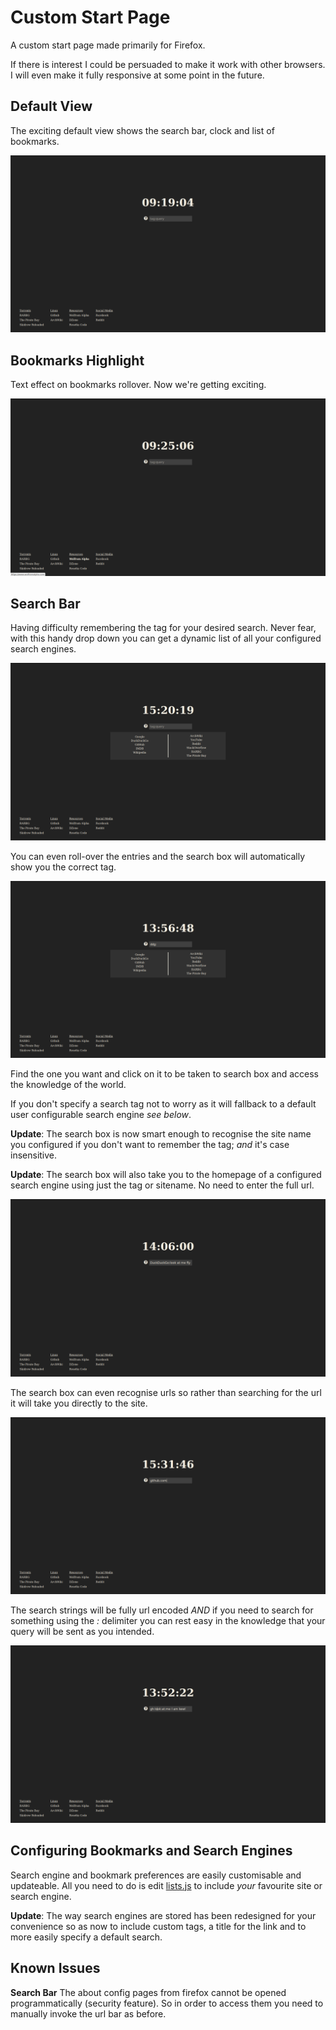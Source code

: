 # Custom Start Page

A custom start page made primarily for Firefox.

If there is interest I could be persuaded to make it work with other browsers.
I will even make it fully responsive at some point in the future.

## Default View

The exciting default view shows the search bar, clock and list of bookmarks.

![Screenshot0](/scripts/startpage/public/img/screenshots/2016-03-31-091905_1920x1080_scrot.png?raw=true "Default view")

## Bookmarks Highlight

Text effect on bookmarks rollover. Now we're getting exciting.

![Screenshot1](/scripts/startpage/public/img/screenshots/2016-03-31-092507_1920x1080_scrot.png?raw=true "Bookmarks highlight")

## Search Bar

Having difficulty remembering the tag for your desired search. Never fear, with
this handy drop down you can get a dynamic list of all your configured search
engines.

![Screenshot2](/scripts/startpage/public/img/screenshots/2016-04-01-152020_1920x1080_scrot.png?raw=true "Search Engines DropDown")

You can even roll-over the entries and the search box will automatically show you
the correct tag.

![Screenshot3](/scripts/startpage/public/img/screenshots/2016-04-01-135649_1920x1080_scrot.png?raw=true "Search Engines DropDown with tags")

Find the one you want and click on it to be taken to search box
and access the knowledge of the world.

If you don't specify a search tag not to worry as it will fallback to a default
user configurable search engine *see below*.

**Update**: The search box is now smart enough to recognise the site name you
configured if you don't want to remember the tag; *and* it's case insensitive.

**Update**: The search box will also take you to the homepage of a configured
search engine using just the tag or sitename. No need to enter the full url.

![Screenshot4](/scripts/startpage/public/img/screenshots/2016-04-01-140601_1920x1080_scrot.png?raw=true "Search Box Site Name")

The search box can even recognise urls so rather than searching for the url it
will take you directly to the site.

![Screenshot5](/scripts/startpage/public/img/screenshots/2016-04-01-153146_1920x1080_scrot.png?raw=true "Search Box URL")

The search strings will be fully url encoded *AND* if you need to search for
something using the *:* delimiter you can rest easy in the knowledge that your
query will be sent as you intended.

![Screenshot6](/scripts/startpage/public/img/screenshots/2016-04-01-135222_1920x1080_scrot.png?raw=true "Search Box Tomfoolery")

## Configuring Bookmarks and Search Engines

Search engine and bookmark preferences are easily customisable and updateable.
All you need to do is edit [lists.js](https://github.com/siidney/dotfiles/blob/master/scripts/startpage/public/js/lists.js) to include *your* favourite site or search engine.

**Update**: The way search engines are stored has been redesigned for your
convenience so as now to include custom tags, a title for the link and to
more easily specify a default search.

## Known Issues

**Search Bar**
The about config pages from firefox cannot be opened programmatically
(security feature). So in order to access them you need to manually invoke the url bar as before.
